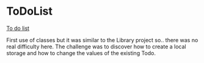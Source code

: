 # ToDoList

<a href="https://github.com/AxlMrt/ToDoList">To do list</a>

First use of classes but it was similar to the Library project so.. there was no real difficulty here.
The challenge was to discover how to create a local storage and how to change the values of the existing Todo.
